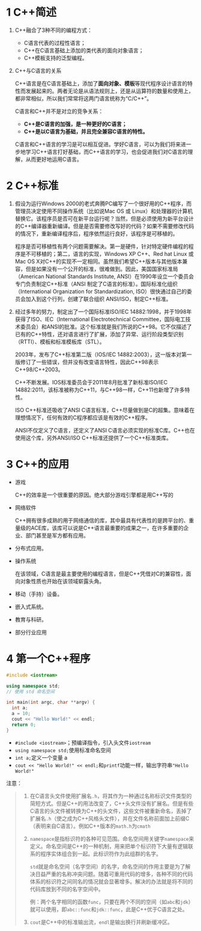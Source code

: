 # 1 C++简述

1. C++融合了3种不同的编程方式：
   - C语言代表的过程性语言；
   - C++在C语言基础上添加的类代表的面向对象语言；
   - C++模板支持的泛型编程。

2. C++与C语言的关系

   C++语言是在C语言基础上，添加了**面向对象、模板**等现代程序设计语言的特性而发展起来的。两者无论是从语法规则上，还是从运算符的数量和使用上，都非常相似，所以我们常常将这两门语言统称为“C/C++”。

   C语言和C++并不是对立的竞争关系：

   - **C++是C语言的加强，是一种更好的C语言；**
   - **C++是以C语言为基础，并且完全兼容C语言的特性。**

   C语言和C++语言的学习是可以相互促进。学好C语言，可以为我们将来进一步地学习C++语言打好基础，而C++语言的学习，也会促进我们对C语言的理解，从而更好地运用C语言。

# 2 C++标准

1. 假设为运行Windows 2000的老式奔腾PC编写了一个很好用的C++程序，而管理员决定使用不同操作系统（比如说Mac OS 或 Linux）和处理器的计算机替换它。该程序员是否可在新平台运行呢？当然，但是必须使用为新平台设计的C++编译器重新编译。但是是否需要修改写好的代码？如果不需要修改代码的情况下，重新编译程序后，程序依然运行良好，该程序是可移植的。

   程序是否可移植性有两个问题需要解决。第一是硬件，针对特定硬件编程的程序是不可移植的；第二，语言的实现，Windows XP C++、Red hat Linux 或 Mac OS X对C++的实现不一定相同。虽然我们希望C++版本与其他版本兼容，但是如果没有一个公开的标准，很难做到。因此，美国国家标准局（American National Standards Institute, ANSI）在1990年设立一个委员会专门负责制定C++标准（ANSI 制定了C语言的标准）。国际标准化组织（International Organization for Standardization, ISO）很快通过自己的委员会加入到这个行列，创建了联合组织 ANSI/ISO，制定C++标准。

2. 经过多年的努力，制定出了一个国际标准ISO/IEC 14882:1998，并于1998年获得了ISO、IEC（International Electrotechnical Committee，国际电工技术委员会）和ANSI的批准。这个标准就是我们所说的C++98。它不仅描述了已有的C++特性，还对语言进行了扩展，添加了异常、运行阶段类型识别（RTTI）、模板和标准模板库（STL）。

   2003年，发布了C++标准第二版（IOS/IEC 14882:2003），这一版本对第一版修订了一些错误，但并没有改变语言特性，因此C++98表示C++98/C++2003。
   
   C++不断发展。IOS标准委员会于2011年8月批准了新标准ISO/IEC 14882:2011，该标准被称为C++11，与C++98一样，C++11也新增了许多特性。
   
   ISO C++标准还吸收了ANSI C语言标准，C++尽量做到是C的超集。意味着在理想情况下，任何有效的C程序都应该是有效的C++程序。
   
   ANSI不仅定义了C语言，还定义了ANSI C语言必须实现的标准C库。C++也在使用这个库，另外ANSI/ISO C++标准还提供了一个C++标准类库。

# 3 C++的应用

- 游戏

  C++的效率是一个很重要的原因。绝大部分游戏引擎都是用C++写的

- 网络软件

  C++拥有很多成熟的用于网络通信的库，其中最具有代表性的是跨平台的、重量级的ACE库，该库可以说是C++语言最重要的成果之一，在许多重要的企业、部门甚至是军方都有应用。

- 分布式应用。

- 操作系统

  在该领域，C语言是最主要使用的编程语言，但是C++凭借对C的兼容性，面向对象性质也开始在该领域崭露头角。

- 移动（手持）设备。

- 嵌入式系统。

- 教育与科研。

- 部分行业应用

# 4 第一个C++程序

```cpp
#include <iostream>

using namespace std;
// 使用 std 命名空间

int main(int argc, char **argv) {
  int a;
  a = 10;
  cout << "Hello World!" << endl;
  return 0;
}
```

- `#include <iostream>`；预编译指令，引入头文件`iostream`
- `using namespace std;`使用标准命名空间
- `int a;`定义一个变量 a
- `cout << "Hello World!" << endl;`和`printf`功能一样，输出字符串`"Hello World!"`

注意：

> 1. 在C语言头文件使用扩展名`.h`，将其作为一种通过名称标识文件类型的简短方式。但是C++的用法改变了，C++头文件没有扩展名。但是有些C语言的头文件被转换为C++的头文件，这些文件被重新命名，丢掉了扩展名`.h`（使之成为C++风格头文件），并在文件名称前面加上前缀C（表明来自C语言）。例如C++版本的`math.h`为`cmath`
>
> 2. `namespace`是指标识符的各种可见范围。命名空间用关键字`namespace`来定义。命名空间是C++的一种机制，用来把单个标识符下大量有逻辑联系的程序实体组合到一起。此标识符作为此组群的名字。
>
>    `std`就是命名空间（名字空间）的名字，命名空间的作用主要是为了解决日益严重的名称冲突问题。随着可重用代码的增多，各种不同的代码体系的标识符之间同名的情况就会显著增多。解决的办法就是将不同的代码库放到不同的名字空间中。
>
>    例：两个名字相同的函数`func`，只要在两个不同的空间（如`abc`和`jdk`）就可以使用，即`abc::func`和`jdk::func`，此是C++优于C语言之处。
>
> 3. `cout`是C++中的标准输出流，`endl`是输出换行并刷新缓冲区。

